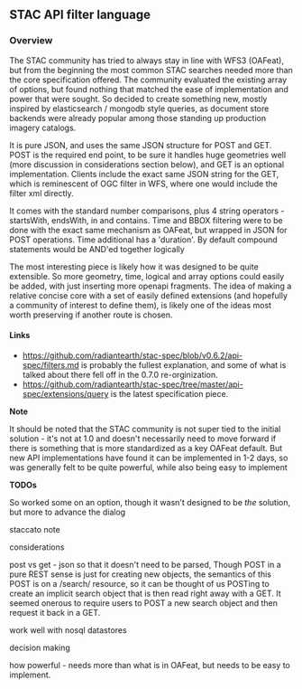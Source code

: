 ## STAC API filter language

### Overview

The STAC community has tried to always stay in line with WFS3 (OAFeat), but from the beginning the most common STAC searches
needed more than the core specification offered. The community evaluated the existing array of options, but found nothing
that matched the ease of implementation and power that were sought. So decided to create something new, mostly inspired
by elasticsearch / mongodb style queries, as document store backends were already popular among those standing up production
imagery catalogs. 

It is pure JSON, and uses the same JSON structure for POST and GET. POST is the required end point, to be sure it handles
huge geometries well (more discussion in considerations section below), and GET is an optional implementation. Clients include
the exact same JSON string for the GET, which is reminescent of OGC filter in WFS, where one would include the filter xml 
directly.

It comes with the standard number comparisons, plus 4 string operators - startsWith, endsWith, in and
contains. Time and BBOX filtering were to be done with the exact same mechanism as OAFeat, but wrapped in JSON for POST
operations. Time additional has a 'duration'. By default compound statements would be AND'ed together logically

The most interesting piece is likely how it was designed to be quite extensible. So more geometry, time, logical and array options
could easily be added, with just inserting more openapi fragments. The idea of making a relative concise core with a
set of easily defined extensions (and hopefully a community of interest to define them), is likely one of the ideas most
worth preserving if another route is chosen. 

#### Links

* https://github.com/radiantearth/stac-spec/blob/v0.6.2/api-spec/filters.md is probably the fullest explanation, and some
of what is talked about there fell off in the 0.7.0 re-orginization. 
* https://github.com/radiantearth/stac-spec/tree/master/api-spec/extensions/query is the latest specification piece.

**Note**

It should be noted that the STAC community is not super tied to the initial solution - it's not at 1.0 and doesn't necessarily
need to move forward if there is something that is more standardized as a key OAFeat default. But new API implementations
have found it can be implemented in 1-2 days, so was generally felt to be quite powerful, while also being easy to implement


**TODOs**

So worked some on an option, though it wasn't designed
to be *the* solution, but more to advance the dialog

staccato note


considerations

post vs get - json so that it doesn't need to be parsed, Though POST in a pure REST sense is just for creating new objects, the semantics of this POST is on a /search/ resource, so it can be thought of us POSTing to create an implicit search object that is then read right away with a GET. It seemed onerous to require users to POST a new search object and then request it back in a GET.

work well with nosql datastores

decision making

how powerful - needs more than what is in OAFeat, but needs to be easy to implement.
